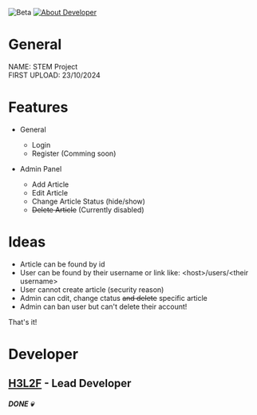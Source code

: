 ![Beta](https://img.shields.io/badge/On_Beta-Ver._0.2-orange.svg)
[![About Developer](https://img.shields.io/badge/By-H3L2F-1600ff.svg)](https://h3l2f.site)

# General
NAME: STEM Project <br>
FIRST UPLOAD: 23/10/2024 <br>

# Features
- General
    - Login
    - Register (Comming soon)

- Admin Panel
    - Add Article
    - Edit Article
    - Change Article Status (hide/show)
    - ~~Delete Article~~ (Currently disabled)

# Ideas
- Article can be found by id
- User can be found by their username or link like: \<host\>/users/\<their username\>
- User cannot create article (security reason)
- Admin can cdit, change ctatus ~~and delete~~ specific article
- Admin can ban user but can't delete their account!

That's it!

# Developer

## [H3L2F](https://h3l2f.site) - Lead Developer

##### DONE :skull:
